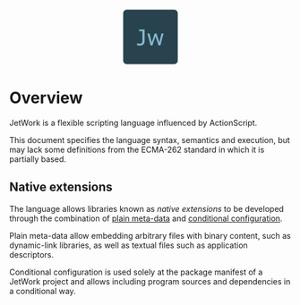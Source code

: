 <p align="center">
  <img alt="JetWork Icon" src="assets/icon.png" width="100">
</p>

# Overview

JetWork is a flexible scripting language influenced by ActionScript.

This document specifies the language syntax, semantics and execution, but may lack some definitions from the ECMA-262 standard in which it is partially based.

## Native extensions

The language allows libraries known as *native extensions* to be developed through the combination of [plain meta-data](metadata/plain-metadata.md) and [conditional configuration](overview/jwpm.md#conditional-configuration).

Plain meta-data allow embedding arbitrary files with binary content, such as dynamic-link libraries, as well as textual files such as application descriptors.

Conditional configuration is used solely at the package manifest of a JetWork project and allows including program sources and dependencies in a conditional way.
